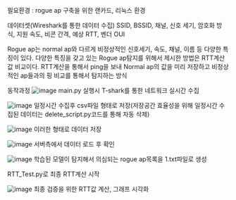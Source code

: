 필요환경 : rogue ap 구축을 위한 랜카드, 리눅스 환경

데이터셋(Wireshark를 통한 데이터 수집)
SSID, BSSID, 채널, 신호 세기, 암호화 방식, 지원 속도, 비콘 간격, 예상 RTT, 벤더 OUI 

Rogue ap는 normal ap와 다르게 비정상적인 신호세기, 속도, 채널, 이름 등 다양한 특징이 있다.
다양한 특징을 갖고 있는 Rogue ap탐지를 위해서 제시한 방법은 RTT계산값 비교이다.
RTT계산을 통해서 ping을 보내 Normal ap의 값을 미리 저장하고 비정상적인 ap들과의 핑 비교를 통해서 탐지하는 방식


동작과정
![image](https://github.com/user-attachments/assets/e95fca50-6868-437f-8686-2a27d81841b2)
main.py 실행시 T-shark를 통한 네트워크 실시간 수집


![image](https://github.com/user-attachments/assets/4ad54666-237c-428a-9f4d-d916d5b81b59)
일정시간 수집후 csv파일 형태로 저장(저장공간 효율성을 위해 일정시간 수집된 데이터는 delete_script.py코드를 통해 자동 삭제)


![image](https://github.com/user-attachments/assets/8b152ba7-d532-4398-b1db-b0c036f746ff)
이러한 형태로 데이터 저장

![image](https://github.com/user-attachments/assets/6a8e4301-eacc-4d7c-aa1a-182a0bff376b)
서버측에서 데이터 로드 후 확인

![image](https://github.com/user-attachments/assets/fb7d4389-d86e-4bfe-93d6-4df128383798)
학습된 모델이 탐지해서 의심되는 rogue ap목록을 1.txt파일로 생성

RTT_Test.py로 최종 RTT계산 시작

![image](https://github.com/user-attachments/assets/cc2d8e31-9651-472f-9997-bba5e1473502)
최종 검증을 위한 RTT값 계산, 그래프 시각화


